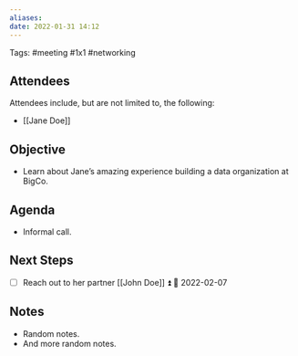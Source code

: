 ```yaml
---
aliases:
date: 2022-01-31 14:12
---
```

Tags: #meeting #1x1 #networking 

## Attendees
Attendees include, but are not limited to, the following:
- [[Jane Doe]]

## Objective
- Learn about Jane’s amazing experience building a data organization at BigCo.

## Agenda
- Informal call.

## Next Steps
- [ ] Reach out to her partner [[John Doe]] ⏫ 📅 2022-02-07

## Notes
- Random notes.
- And more random notes.

